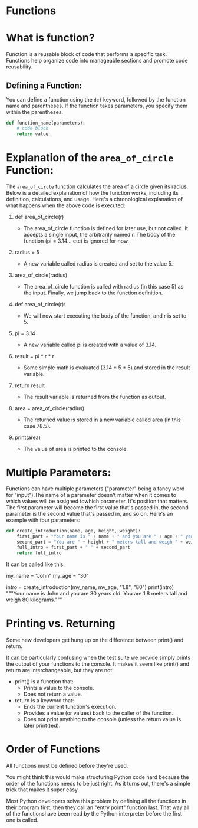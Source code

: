 # Functions

# What is function?

Function is a reusable block of code that performs a specific task. Functions help organize code into manageable sections and promote code reusability.

## Defining a Function:

You can define a function using the `def` keyword, followed by the function name and parentheses. If the function takes parameters, you specify them within the parentheses.

```python
def function_name(parameters):
    # code block
    return value
```

# Explanation of the `area_of_circle` Function:

The `area_of_circle` function calculates the area of a circle given its radius. Below is a detailed explanation of how the function works, including its definition, calculations, and usage. Here's a chronological explanation of what happens when the above code is executed:
1. def area_of_circle(r) 
	- The area_of_circle function is defined for later use, but not called. It accepts a single input, the arbitrarily named r. The body of the function (pi = 3.14... etc) is ignored for now.

2. radius = 5
	- A new variable called radius is created and set to the value 5.

3. area_of_circle(radius)
	- The area_of_circle function is called with radius (in this case 5) as the input. Finally, we jump back to the function definition.

4. def area_of_circle(r):
	- We will now start executing the body of the function, and r is set to 5.

5. pi = 3.14
	- A new variable called pi is created with a value of 3.14.

6. result = pi * r * r
	- Some simple math is evaluated (3.14 * 5 * 5) and stored in the result variable.

7. return result
	- The result variable is returned from the function as output.

8. area = area_of_circle(radius)
	- The returned value is stored in a new variable called area (in this case 78.5).

9. print(area)
	- The value of area is printed to the console.

# Multiple Parameters:

Functions can have multiple parameters ("parameter" being a fancy word for "input").The name of a parameter doesn't matter when it comes to which values will be assigned towhich parameter. It's position that matters. The first parameter will become the first value that's passed in, the second parameter is the second value that's passed in, and so on.
Here's an example with four parameters:

```python
def create_introduction(name, age, height, weight):
    first_part = "Your name is " + name + " and you are " + age + " years old."
    second_part = "You are " + height + " meters tall and weigh " + weight + " kilograms."
    full_intro = first_part + " " + second_part
    return full_intro
```
It can be called like this:

my_name = "John"
my_age = "30"

intro = create_introduction(my_name, my_age, "1.8", "80")
print(intro) 
"""Your name is John and you are 30 years old. You are 1.8 meters tall and weigh 80 kilograms."""

# Printing vs. Returning

Some new developers get hung up on the difference between print() and return.

It can be particularly confusing when the test suite we provide simply prints the output of your functions to the console. It makes it seem like print() and return are interchangeable, but they are not!

* print() is a function that:
	- Prints a value to the console.
	- Does not return a value.
* return is a keyword that:
	- Ends the current function's execution.
	- Provides a value (or values) back to the caller of the function.
	- Does not print anything to the console (unless the return value is later print()ed).

# Order of Functions

All functions must be defined before they're used.

You might think this would make structuring Python code hard because the order of the functions needs to be just right. As it turns out, there's a simple trick that makes it super easy.

Most Python developers solve this problem by defining all the functions in their program first, then they call an "entry point" function last. That way all of the functionshave been read by the Python interpreter before the first one is called.
